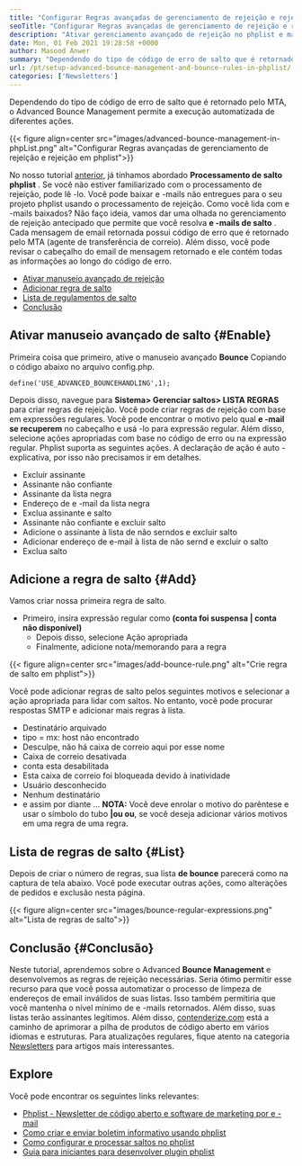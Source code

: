 ```yaml
---
title: "Configurar Regras avançadas de gerenciamento de rejeição e rejeição em phplist" 
seoTitle: "Configurar Regras avançadas de gerenciamento de rejeição e rejeição em phplist" 
description: "Ativar gerenciamento avançado de rejeição no phplist e manipular e -mails de rejeição. Crie regras de rejeição e automatize o processo para executar várias ações nas mensagens retornadas." 
date: Mon, 01 Feb 2021 19:28:58 +0000
author: Masood Anwer
summary: "Dependendo do tipo de código de erro de salto que é retornado pelo MTA, o Advanced Bounce Management permite a execução automatizada de diferentes ações." 
url: /pt/setup-advanced-bounce-management-and-bounce-rules-in-phplist/
categories: ['Newsletters']
---
```


Dependendo do tipo de código de erro de salto que é retornado pelo MTA, o Advanced Bounce Management permite a execução automatizada de diferentes ações.

{{< figure align=center src="images/advanced-bounce-management-in-phpList.png" alt="Configurar Regras avançadas de gerenciamento de rejeição e rejeição em phplist">}}

No nosso tutorial [anterior][1], já tínhamos abordado  **Processamento de salto phplist** . Se você não estiver familiarizado com o processamento de rejeição, pode lê -lo. Você pode baixar e -mails não entregues para o seu projeto phplist usando o processamento de rejeição. Como você lida com e -mails baixados? Não faço ideia, vamos dar uma olhada no gerenciamento de rejeição antecipado que permite que você resolva **e -mails de salto**  . Cada mensagem de email retornada possui código de erro que é retornado pelo MTA (agente de transferência de correio). Além disso, você pode revisar o cabeçalho do email de mensagem retornado e ele contém todas as informações ao longo do código de erro.
  * [Ativar manuseio avançado de rejeição][2]
  * [Adicionar regra de salto][3]
  * [Lista de regulamentos de salto][4]
  * [Conclusão][5]

## Ativar manuseio avançado de salto {#Enable}

Primeira coisa que primeiro, ative o manuseio avançado  **Bounce**  Copiando o código abaixo no arquivo config.php.
```
define('USE_ADVANCED_BOUNCEHANDLING',1);
```
Depois disso, navegue para  **Sistema> Gerenciar saltos> LISTA REGRAS**  para criar regras de rejeição.
Você pode criar regras de rejeição com base em expressões regulares. Você pode encontrar o motivo pelo qual  **e -mail se recuperem**  no cabeçalho e usá -lo para expressão regular. Além disso, selecione ações apropriadas com base no código de erro ou na expressão regular. Phplist suporta as seguintes ações. A declaração de ação é auto -explicativa, por isso não precisamos ir em detalhes.
  * Excluir assinante
  * Assinante não confiante
  * Assinante da lista negra
  * Endereço de e -mail da lista negra
  * Exclua assinante e salto
  * Assinante não confiante e excluir salto
  * Adicione o assinante à lista de não serndos e excluir salto
  * Adicionar endereço de e-mail à lista de não sernd e excluir o salto
  * Exclua salto

## Adicione a regra de salto {#Add}

Vamos criar nossa primeira regra de salto.
* Primeiro, insira expressão regular como  **(conta foi suspensa | conta não disponível)**  
  * Depois disso, selecione Ação apropriada
  * Finalmente, adicione nota/memorando para a regra

{{< figure align=center src="images/add-bounce-rule.png" alt="Crie regra de salto em phplist">}}

Você pode adicionar regras de salto pelos seguintes motivos e selecionar a ação apropriada para lidar com saltos. No entanto, você pode procurar respostas SMTP e adicionar mais regras à lista.
  * Destinatário arquivado
  * tipo = mx: host não encontrado
  * Desculpe, não há caixa de correio aqui por esse nome
  * Caixa de correio desativada
  * conta esta desabilitada
  * Esta caixa de correio foi bloqueada devido à inatividade
  * Usuário desconhecido
  * Nenhum destinatário
  * e assim por diante …
 **NOTA:**  Você deve enrolar o motivo do parêntese e usar o símbolo do tubo **|**ou**  ou**, se você deseja adicionar vários motivos em uma regra de uma regra.

## Lista de regras de salto {#List}

Depois de criar o número de regras, sua lista  **de bounce**  parecerá como na captura de tela abaixo. Você pode executar outras ações, como alterações de pedidos e exclusão nesta página.

{{< figure align=center src="images/bounce-regular-expressions.png" alt="Lista de regras de salto">}}


## Conclusão {#Conclusão}

Neste tutorial, aprendemos sobre o Advanced  **Bounce Management**  e desenvolvemos as regras de rejeição necessárias. Seria ótimo permitir esse recurso para que você possa automatizar o processo de limpeza de endereços de email inválidos de suas listas. Isso também permitiria que você mantenha o nível mínimo de e -mails retornados. Além disso, suas listas terão assinantes legítimos.
Além disso, [contenderize.com][6] está a caminho de aprimorar a pilha de produtos de código aberto em vários idiomas e estruturas. Para atualizações regulares, fique atento na categoria [Newsletters][7] para artigos mais interessantes.

## Explore
Você pode encontrar os seguintes links relevantes:
  * [Phplist - Newsletter de código aberto e software de marketing por e -mail][8]
  * [Como criar e enviar boletim informativo usando phplist][9]
  * [Como configurar e processar saltos no phplist][1]
  * [Guia para iniciantes para desenvolver plugin phplist][10]



 [1]: https://blog.containerize.com/newsletter/how-to-setup-and-process-bounces-in-phplist/
 [2]: #Enable
 [3]: #Add
 [4]: #List
 [5]: #Conclusion
 [6]: https://containerize.com
 [7]: https://blog.containerize.com/category/newsletter/
 [8]: https://products.containerize.com/newsletter/phplist
 [9]: https://blog.containerize.com/newsletter/how-to-create-and-send-newsletter-using-phplist/
 [10]: https://blog.containerize.com/newsletter/beginners-guide-to-develop-phplist-plugin/
